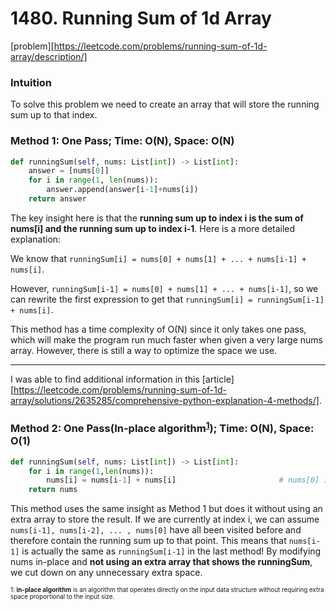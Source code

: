 # 1480. Running Sum of 1d Array

[problem][https://leetcode.com/problems/running-sum-of-1d-array/description/]

### Intuition

To solve this problem we need to create an array that will store the running sum up to that index. 

### Method 1: One Pass; Time: O(N), Space: O(N)

```python
def runningSum(self, nums: List[int]) -> List[int]:
    answer = [nums[0]]
    for i in range(1, len(nums)):
        answer.append(answer[i-1]+nums[i])
    return answer
```

The key insight here is that the **running sum up to index i is the sum of nums[i] and the running sum up to index i-1**. Here is a more detailed explanation:

We know that `runningSum[i] = nums[0] + nums[1] + ... + nums[i-1] + nums[i]`. 

However, `runningSum[i-1] = nums[0] + nums[1] + ... + nums[i-1]`, so we can rewrite the first expression to get that `runningSum[i] = runningSum[i-1] + nums[i]`.

This method has a time complexity of O(N) since it only takes one pass, which will make the program run much faster when given a very large nums array. However, there is still a way to optimize the space we use.

---

I was able to find additional information in this [article][https://leetcode.com/problems/running-sum-of-1d-array/solutions/2635285/comprehensive-python-explanation-4-methods/].

### Method 2: One Pass(In-place algorithm<sup>[1](#footnote_1)</sup>); Time: O(N), Space: O(1)

```python
def runningSum(self, nums: List[int]) -> List[int]:
    for i in range(1,len(nums)):
        nums[i] = nums[i-1] + nums[i]						# nums[0] is same as runningSum[0]
    return nums
```

This method uses the same insight as Method 1 but does it without using an extra array to store the result. If we are currently at index i, we can assume `nums[i-1], nums[i-2], ... , nums[0]` have all been visited before and therefore contain the running sum up to that point. This means that `nums[i-1]` is actually the same as `runningSum[i-1]` in the last method! By modifying nums in-place and **not using an extra array that shows the runningSum**, we cut down on any unnecessary extra space.

<span style="font-size:70%"><a name="footnote_1">1</a>: **in-place algorithm** is an algorithm that operates directly on the input data structure without requiring extra space proportional to the input size.</span> 
